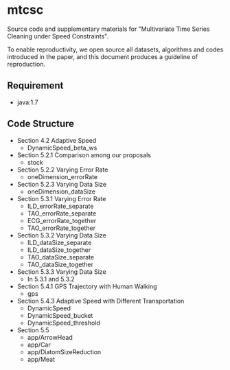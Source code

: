 # mtcsc
Source code and supplementary materials for "Multivariate Time Series Cleaning under Speed Constraints".

To enable reproductivity, we open source all datasets, algorithms and codes introduced in the paper, and this document produces a guideline of reproduction. 

## Requirement

- java:1.7

## Code Structure

* Section 4.2 Adaptive Speed
  * DynamicSpeed_beta_ws
* Section 5.2.1 Comparison among our proposals
  * stock
* Section 5.2.2  Varying Error Rate
  * oneDimension_errorRate
* Section 5.2.3 Varying Data Size
  * oneDimension_dataSize
* Section 5.3.1 Varying Error Rate
  * ILD_errorRate_separate
  * TAO_errorRate_separate
  * ECG_errorRate_together
  * TAO_errorRate_together
* Section 5.3.2 Varying Data Size
  * ILD_dataSize_separate
  * ILD_dataSize_together
  * TAO_dataSize_separate
  * TAO_dataSize_together
* Section 5.3.3 Varying Data Size
  * In 5.3.1 and 5.3.2
* Section 5.4.1 GPS Trajectory with Human Walking
  * gps
* Section 5.4.3 Adaptive Speed with Different Transportation
  * DynamicSpeed
  * DynamicSpeed_bucket
  * DynamicSpeed_threshold
* Section 5.5
  * app/ArrowHead
  * app/Car
  * app/DiatomSizeReduction
  * app/Meat
  